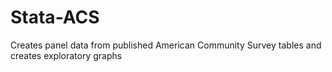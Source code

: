 Stata-ACS
=========

Creates panel data from published American Community Survey tables and creates exploratory graphs
